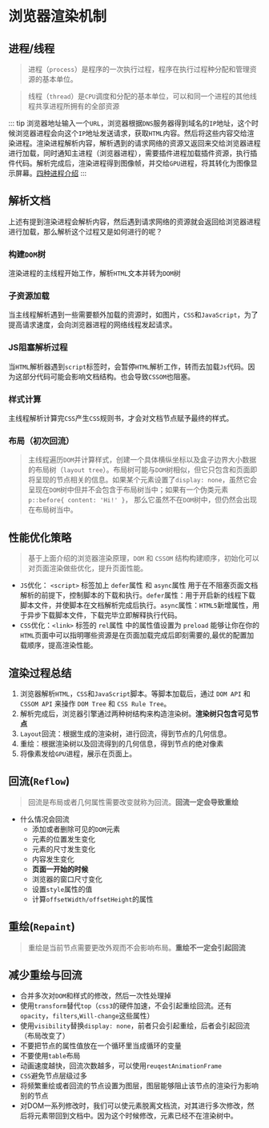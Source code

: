 # 浏览器渲染机制
## 进程/线程
> 进程（`process`）是程序的一次执行过程，程序在执行过程种分配和管理资源的基本单位。

> 线程（`thread`）是`CPU`调度和分配的基本单位，可以和同一个进程的其他线程共享进程所拥有的全部资源

::: tip
浏览器地址输入一个`URL`，浏览器根据`DNS`服务器得到域名的`IP`地址，这个时候浏览器进程会向这个`IP`地址发送请求，获取`HTML`内容。然后将这些内容交给渲染进程。渲染进程解析内容，解析遇到的请求网络的资源又返回来交给浏览器进程进行加载，同时通知主进程（浏览器进程），需要插件进程加载插件资源，执行插件代码。解析完成后，渲染进程得到图像帧，并交给`GPU`进程，将其转化为图像显示屏幕。[四种进程介绍](/basis/JavaScript/Event-Loop.html#浏览器包含了哪些进程)
:::

## 解析文档
上述有提到渲染进程会解析内容，然后遇到请求网络的资源就会返回给浏览器进程进行加载，那么解析这个过程又是如何进行的呢？

### 构建`DOM`树
渲染进程的主线程开始工作，解析`HTML`文本并转为`DOM`树

### 子资源加载
当主线程解析遇到一些需要额外加载的资源时，如图片，`CSS`和`JavaScript`，为了提高请求速度，会向浏览器进程的网络线程发起请求。

### JS阻塞解析过程
当`HTML`解析器遇到`script`标签时，会暂停`HTML`解析工作，转而去加载`Js`代码。因为这部分代码可能会影响文档结构。也会导致`CSSOM`也阻塞。

### 样式计算
主线程解析计算完`CSS`产生`CSS`规则书，才会对文档节点赋予最终的样式。

### 布局（初次回流）
>主线程遍历`DOM`并计算样式，创建一个具体横纵坐标以及盒子边界大小数据的布局树（`layout tree`）。布局树可能与`DOM`树相似，但它只包含和页面即将呈现的节点相关的信息。如果某个元素设置了`display: none`，虽然它会呈现在`DOM`树中但并不会包含于布局树当中；如果有一个伪类元素`p::before{ content: 'Hi!' }`， 那么它虽然不在`DOM`树中，但仍然会出现在布局树当中。

## 性能优化策略
> 基于上面介绍的浏览器渲染原理，`DOM` 和 `CSSOM` 结构构建顺序，初始化可以对页面渲染做些优化，提升页面性能。

- `JS`优化： `<script>` 标签加上 `defer`属性 和 `async`属性 用于在不阻塞页面文档解析的前提下，控制脚本的下载和执行。`defer`属性：用于开启新的线程下载脚本文件，并使脚本在文档解析完成后执行。`async`属性：`HTML5`新增属性，用于异步下载脚本文件，下载完毕立即解释执行代码。
- `CSS`优化：`<link>` 标签的 `rel`属性 中的属性值设置为 `preload` 能够让你在你的`HTML`页面中可以指明哪些资源是在页面加载完成后即刻需要的,最优的配置加载顺序，提高渲染性能。

## 渲染过程总结
1. 浏览器解析`HTML`，`CSS`和`JavaScript`脚本。等脚本加载后，通过 `DOM API` 和 `CSSOM API` 来操作 `DOM Tree` 和 `CSS Rule Tree`。
2. 解析完成后，浏览器引擎通过两种树结构来构造渲染树。**渲染树只包含可见节点**
3. `Layout`回流：根据生成的渲染树，进行回流，得到节点的几何信息。
4. 重绘：根据渲染树以及回流得到的几何信息，得到节点的绝对像素
5. 将像素发给`GPU`进程，展示在页面上。

## 回流(`Reflow`)
> 回流是布局或者几何属性需要改变就称为回流。**回流一定会导致重绘**

+ 什么情况会回流
    - 添加或者删除可见的`DOM`元素
    - 元素的位置发生变化
    - 元素的尺寸发生变化
    - 内容发生变化
    - **页面一开始的时候**
    - 浏览器的窗口尺寸变化
    - 设置`style`属性的值
    - 计算`offsetWidth/offsetHeight`的属性
## 重绘(`Repaint`)
> 重绘是当前节点需要更改外观而不会影响布局。**重绘不一定会引起回流**

## 减少重绘与回流
- 合并多次对`DOM`和样式的修改，然后一次性处理掉
- 使用`transform`替代`top`（`css3`的硬件加速，不会引起重绘回流。还有`opacity`，`filters`,`Will-change`这些属性）
- 使用`visibility`替换`display: none`，前者只会引起重绘，后者会引起回流（布局改变了）
- 不要把节点的属性值放在一个循环里当成循环的变量
- 不要使用`table`布局
- 动画速度越快，回流次数越多，可以使用`reuqestAnimationFrame`
- `CSS`避免节点层级过多
- 将频繁重绘或者回流的节点设置为图层，图层能够阻止该节点的渲染行为影响别的节点
- 对DOM一系列修改时，我们可以使元素脱离文档流，对其进行多次修改，然后将元素带回到文档中。因为这个时候修改，元素已经不在渲染树中。